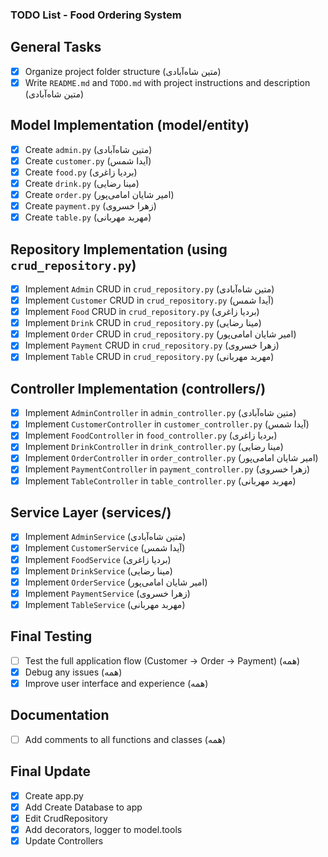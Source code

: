 ### TODO List - Food Ordering System

## General Tasks
- [x] Organize project folder structure (متین شاه‌آبادی)
- [x] Write `README.md` and `TODO.md` with project instructions and description (متین شاه‌آبادی)

## Model Implementation (model/entity)
- [x] Create `admin.py` (متین شاه‌آبادی)
- [x] Create `customer.py` (آیدا شمس)
- [x] Create `food.py` (بردیا زاغری)
- [x] Create `drink.py` (مینا رضایی)
- [x] Create `order.py` (امیر شایان امامی‌پور)
- [x] Create `payment.py` (زهرا خسروی)
- [x] Create `table.py` (مهربد مهربانی)

## Repository Implementation (using `crud_repository.py`)

- [x] Implement `Admin` CRUD in `crud_repository.py` (متین شاه‌آبادی)
- [x] Implement `Customer` CRUD in `crud_repository.py` (آیدا شمس)
- [x] Implement `Food` CRUD in `crud_repository.py` (بردیا زاغری)
- [x] Implement `Drink` CRUD in `crud_repository.py` (مینا رضایی)
- [x] Implement `Order` CRUD in `crud_repository.py` (امیر شایان امامی‌پور)
- [x] Implement `Payment` CRUD in `crud_repository.py` (زهرا خسروی)
- [x] Implement `Table` CRUD in `crud_repository.py` (مهربد مهربانی)

## Controller Implementation (controllers/)

- [x] Implement `AdminController` in `admin_controller.py` (متین شاه‌آبادی)
- [x] Implement `CustomerController` in `customer_controller.py` (آیدا شمس)
- [x] Implement `FoodController` in `food_controller.py` (بردیا زاغری)
- [x] Implement `DrinkController` in `drink_controller.py` (مینا رضایی)
- [x] Implement `OrderController` in `order_controller.py` (امیر شایان امامی‌پور)
- [x] Implement `PaymentController` in `payment_controller.py` (زهرا خسروی)
- [x] Implement `TableController` in `table_controller.py` (مهربد مهربانی)

## Service Layer (services/)

- [x] Implement `AdminService` (متین شاه‌آبادی)
- [x] Implement `CustomerService` (آیدا شمس)
- [x] Implement `FoodService` (بردیا زاغری)
- [x] Implement `DrinkService` (مینا رضایی)
- [x] Implement `OrderService` (امیر شایان امامی‌پور)
- [x] Implement `PaymentService` (زهرا خسروی)
- [x] Implement `TableService` (مهربد مهربانی)

## Final Testing
- [ ] Test the full application flow (Customer -> Order -> Payment) (همه)
- [x] Debug any issues (همه)
- [x] Improve user interface and experience (همه)

## Documentation
- [ ] Add comments to all functions and classes (همه)

## Final Update
- [x] Create app.py
- [x] Add Create Database to app
- [x] Edit CrudRepository
- [x] Add decorators, logger to model.tools
- [x] Update Controllers